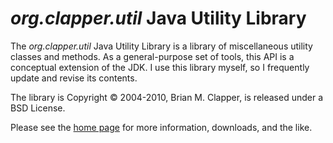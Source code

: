 *org.clapper.util* Java Utility Library
=======================================

The *org.clapper.util* Java Utility Library is a library of miscellaneous
utility classes and methods. As a general-purpose set of tools, this API is
a conceptual extension of the JDK. I use this library myself, so I
frequently update and revise its contents.

The library is Copyright &copy; 2004-2010, Brian M. Clapper, is released
under a BSD License.

Please see the [home page][] for more information, downloads, and the like.

[home page]: http://bmc.github.com/javautil/


